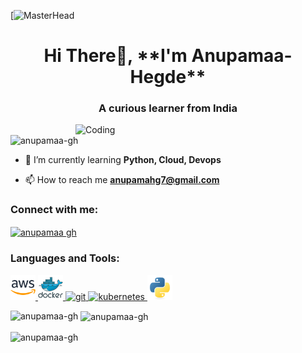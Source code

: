 [![MasterHead](https://www.cloud4c.com/sites/default/files/2022-11/oracle-gen-2-cloud-banner.jpg)
<h1 align="center">Hi There👋, **I'm Anupamaa-Hegde**</h1>
<h3 align="center">A curious learner from India</h3>
<img align="right" alt="Coding" width="400"src="https://static.skaip.org/img/emoticons/180x180/f6fcff/womandeveloper.gif">

<p align="left"> <img src="https://komarev.com/ghpvc/?username=anupamaa-gh&label=Profile%20views&color=0e75b6&style=flat" alt="anupamaa-gh" /> </p>

- 🌱 I’m currently learning **Python, Cloud, Devops**

- 📫 How to reach me **anupamahg7@gmail.com**

<h3 align="left">Connect with me:</h3>
<p align="left">
<a href="https://linkedin.com/in/anupamaa gh" target="blank"><img align="center" src="https://raw.githubusercontent.com/rahuldkjain/github-profile-readme-generator/master/src/images/icons/Social/linked-in-alt.svg" alt="anupamaa gh" height="30" width="40" /></a>
</p>

<h3 align="left">Languages and Tools:</h3>
<p align="left"> <a href="https://aws.amazon.com" target="_blank" rel="noreferrer"> <img src="https://raw.githubusercontent.com/devicons/devicon/master/icons/amazonwebservices/amazonwebservices-original-wordmark.svg" alt="aws" width="40" height="40"/> </a> <a href="https://www.docker.com/" target="_blank" rel="noreferrer"> <img src="https://raw.githubusercontent.com/devicons/devicon/master/icons/docker/docker-original-wordmark.svg" alt="docker" width="40" height="40"/> </a> <a href="https://git-scm.com/" target="_blank" rel="noreferrer"> <img src="https://www.vectorlogo.zone/logos/git-scm/git-scm-icon.svg" alt="git" width="40" height="40"/> </a> <a href="https://kubernetes.io" target="_blank" rel="noreferrer"> <img src="https://www.vectorlogo.zone/logos/kubernetes/kubernetes-icon.svg" alt="kubernetes" width="40" height="40"/> </a> <a href="https://www.python.org" target="_blank" rel="noreferrer"> <img src="https://raw.githubusercontent.com/devicons/devicon/master/icons/python/python-original.svg" alt="python" width="40" height="40"/> </a> </p>

<p><img align="left" src="https://github-readme-stats.vercel.app/api/top-langs?username=anupamaa-gh&show_icons=true&locale=en&layout=compact" alt="anupamaa-gh" /></p>

<p>&nbsp;<img align="center" src="https://github-readme-stats.vercel.app/api?username=anupamaa-gh&show_icons=true&locale=en" alt="anupamaa-gh" /></p>

<p><img align="center" src="https://github-readme-streak-stats.herokuapp.com/?user=anupamaa-gh&" alt="anupamaa-gh" /></p>
